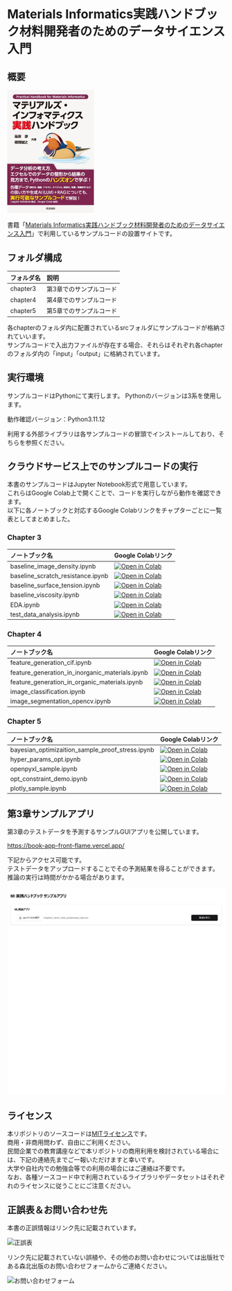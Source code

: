# Materials Informatics実践ハンドブック材料開発者のためのデータサイエンス入門
## 概要
[<img src="https://github.com/mipypf/practical-mi-guide/blob/develop/images/bookimage.jpg" width="200px">](https://www.amazon.co.jp/%E3%83%9E%E3%83%86%E3%83%AA%E3%82%A2%E3%83%AB%E3%82%BA%E3%83%BB%E3%82%A4%E3%83%B3%E3%83%95%E3%82%A9%E3%83%9E%E3%83%86%E3%82%A3%E3%82%AF%E3%82%B9-%E5%AE%9F%E8%B7%B5%E3%83%8F%E3%83%B3%E3%83%89%E3%83%96%E3%83%83%E3%82%AF-%E9%AB%98%E5%8E%9F%E6%B8%89/dp/4627858418/ref=sr_1_1?crid=3HI8BBFOHI43K&dib=eyJ2IjoiMSJ9.KX3me9JUYqxfaFoB1Z-bhmAkX-v4_8FElIvAtMHmIFsMPTMMF5GEPL3qFmS7iNSgcb5WIPL3WOpRaKui3c7_38LKiLvIknoNFF6IFCphqaYvNOE-geZED_EGPB2T7hVMKugyeyQ5H_-O9UCdHTKUuXugysFuCEcNGEp0SBhUJNfpXh4Oe5_xL2g_aNNvf9SaWiqobK56Rp5Ck_Pjwc-hGeNhMVniBN0Bu2vvJMgeq2VHvpTkf3VS_bW6a8QJLwcy3Es2X5qpSGG2LdY0eFDu7whP0OIC92akn7QCkVgpm7o.H1zk5ihbQbQGCO4GcaQOVU-tlrHzqGThn0Se7K348ZQ&dib_tag=se&keywords=%E3%83%9E%E3%83%86%E3%83%AA%E3%82%A2%E3%83%AB%E3%82%BA%E3%82%A4%E3%83%B3%E3%83%95%E3%82%A9%E3%83%9E%E3%83%86%E3%82%A3%E3%82%AF%E3%82%B9%E5%AE%9F%E8%B7%B5%E3%82%AC%E3%82%A4%E3%83%89&qid=1745415227&sprefix=%E3%83%9E%E3%83%86%E3%83%AA%E3%82%A2%E3%83%AB%E3%82%BA%E3%82%A4%E3%83%B3%E3%83%95%E3%82%A9%E3%83%9E%E3%83%86%E3%82%A3%E3%82%AF%E3%82%B9%2Caps%2C418&sr=8-1)

書籍「[Materials Informatics実践ハンドブック材料開発者のためのデータサイエンス入門](https://www.amazon.co.jp/%E3%83%9E%E3%83%86%E3%83%AA%E3%82%A2%E3%83%AB%E3%82%BA%E3%83%BB%E3%82%A4%E3%83%B3%E3%83%95%E3%82%A9%E3%83%9E%E3%83%86%E3%82%A3%E3%82%AF%E3%82%B9-%E5%AE%9F%E8%B7%B5%E3%83%8F%E3%83%B3%E3%83%89%E3%83%96%E3%83%83%E3%82%AF-%E9%AB%98%E5%8E%9F%E6%B8%89/dp/4627858418/ref=sr_1_1?crid=3HI8BBFOHI43K&dib=eyJ2IjoiMSJ9.KX3me9JUYqxfaFoB1Z-bhmAkX-v4_8FElIvAtMHmIFsMPTMMF5GEPL3qFmS7iNSgcb5WIPL3WOpRaKui3c7_38LKiLvIknoNFF6IFCphqaYvNOE-geZED_EGPB2T7hVMKugyeyQ5H_-O9UCdHTKUuXugysFuCEcNGEp0SBhUJNfpXh4Oe5_xL2g_aNNvf9SaWiqobK56Rp5Ck_Pjwc-hGeNhMVniBN0Bu2vvJMgeq2VHvpTkf3VS_bW6a8QJLwcy3Es2X5qpSGG2LdY0eFDu7whP0OIC92akn7QCkVgpm7o.H1zk5ihbQbQGCO4GcaQOVU-tlrHzqGThn0Se7K348ZQ&dib_tag=se&keywords=%E3%83%9E%E3%83%86%E3%83%AA%E3%82%A2%E3%83%AB%E3%82%BA%E3%82%A4%E3%83%B3%E3%83%95%E3%82%A9%E3%83%9E%E3%83%86%E3%82%A3%E3%82%AF%E3%82%B9%E5%AE%9F%E8%B7%B5%E3%82%AC%E3%82%A4%E3%83%89&qid=1745415227&sprefix=%E3%83%9E%E3%83%86%E3%83%AA%E3%82%A2%E3%83%AB%E3%82%BA%E3%82%A4%E3%83%B3%E3%83%95%E3%82%A9%E3%83%9E%E3%83%86%E3%82%A3%E3%82%AF%E3%82%B9%2Caps%2C418&sr=8-1)」で利用しているサンプルコードの設置サイトです。

## フォルダ構成

|フォルダ名 |説明|
|:-        |:-  |
|chapter3  |第3章でのサンプルコード    |
|chapter4  |第4章でのサンプルコード    |
|chapter5  |第5章でのサンプルコード    |

各chapterのフォルダ内に配置されているsrcフォルダにサンプルコードが格納されていいます。  
サンプルコードで入出力ファイルが存在する場合、それらはそれぞれ各chapterのフォルダ内の「input」「output」に格納されています。 

## 実行環境

サンプルコードはPythonにて実行します。
Pythonのバージョンは3系を使用します。

動作確認バージョン：Python3.11.12

利用する外部ライブラリは各サンプルコードの冒頭でインストールしており、そちらを参照ください。

## クラウドサービス上でのサンプルコードの実行
本書のサンプルコードはJupyter Notebook形式で用意しています。  
これらはGoogle Colab上で開くことで、コードを実行しながら動作を確認できます。  
以下に各ノートブックと対応するGoogle Colabリンクをチャプターごとに一覧表としてまとめました。

### Chapter 3
| ノートブック名 | Google Colabリンク |
|:-|:-|
| baseline_image_density.ipynb | [![Open in Colab](https://colab.research.google.com/assets/colab-badge.svg)](https://colab.research.google.com/github/mipypf/practical-mi-guide/blob/develop/chapter3/src/baseline_image_density.ipynb) |
| baseline_scratch_resistance.ipynb | [![Open in Colab](https://colab.research.google.com/assets/colab-badge.svg)](https://colab.research.google.com/github/mipypf/practical-mi-guide/blob/develop/chapter3/src/baseline_scratch_resistance.ipynb) |
| baseline_surface_tension.ipynb | [![Open in Colab](https://colab.research.google.com/assets/colab-badge.svg)](https://colab.research.google.com/github/mipypf/practical-mi-guide/blob/develop/chapter3/src/baseline_surface_tension.ipynb) |
| baseline_viscosity.ipynb | [![Open in Colab](https://colab.research.google.com/assets/colab-badge.svg)](https://colab.research.google.com/github/mipypf/practical-mi-guide/blob/develop/chapter3/src/baseline_viscosity.ipynb) |
| EDA.ipynb | [![Open in Colab](https://colab.research.google.com/assets/colab-badge.svg)](https://colab.research.google.com/github/mipypf/practical-mi-guide/blob/develop/chapter3/src/EDA.ipynb) |
| test_data_analysis.ipynb | [![Open in Colab](https://colab.research.google.com/assets/colab-badge.svg)](https://colab.research.google.com/github/mipypf/practical-mi-guide/blob/develop/chapter3/src/test_data_analysis.ipynb) |

### Chapter 4
| ノートブック名 | Google Colabリンク |
|:-|:-|
| feature_generation_cif.ipynb | [![Open in Colab](https://colab.research.google.com/assets/colab-badge.svg)](https://colab.research.google.com/github/mipypf/practical-mi-guide/blob/develop/chapter4/src/feature_generation_cif.ipynb) |
| feature_generation_in_inorganic_materials.ipynb | [![Open in Colab](https://colab.research.google.com/assets/colab-badge.svg)](https://colab.research.google.com/github/mipypf/practical-mi-guide/blob/develop/chapter4/src/feature_generation_in_inorganic_materials.ipynb) |
| feature_generation_in_organic_materials.ipynb | [![Open in Colab](https://colab.research.google.com/assets/colab-badge.svg)](https://colab.research.google.com/github/mipypf/practical-mi-guide/blob/develop/chapter4/src/feature_generation_in_organic_materials.ipynb) |
| image_classification.ipynb | [![Open in Colab](https://colab.research.google.com/assets/colab-badge.svg)](https://colab.research.google.com/github/mipypf/practical-mi-guide/blob/develop/chapter4/src/image_classification.ipynb) |
| image_segmentation_opencv.ipynb |[![Open in Colab](https://colab.research.google.com/assets/colab-badge.svg)](https://colab.research.google.com/github/mipypf/practical-mi-guide/blob/develop/chapter4/src/image_segmentation_opencv.ipynb) |

### Chapter 5
| ノートブック名 | Google Colabリンク |
|:-|:-|
| bayesian_optimizaition_sample_proof_stress.ipynb | [![Open in Colab](https://colab.research.google.com/assets/colab-badge.svg)](https://colab.research.google.com/github/mipypf/practical-mi-guide/blob/develop/chapter5/src/bayesian_optimizaition_sample_proof_stress.ipynb) |
| hyper_params_opt.ipynb |[![Open in Colab](https://colab.research.google.com/assets/colab-badge.svg)](https://colab.research.google.com/github/mipypf/practical-mi-guide/blob/develop/chapter5/src/hyper_params_opt.ipynb) |
| openpyxl_sample.ipynb | [![Open in Colab](https://colab.research.google.com/assets/colab-badge.svg)](https://colab.research.google.com/github/mipypf/practical-mi-guide/blob/develop/chapter5/src/openpyxl_sample.ipynb) |
| opt_constraint_demo.ipynb | [![Open in Colab](https://colab.research.google.com/assets/colab-badge.svg)](https://colab.research.google.com/github/mipypf/practical-mi-guide/blob/develop/chapter5/src/opt_constraint_demo.ipynb) |
| plotly_sample.ipynb | [![Open in Colab](https://colab.research.google.com/assets/colab-badge.svg)](https://colab.research.google.com/github/mipypf/practical-mi-guide/blob/develop/chapter5/src/plotly_sample.ipynb) |

## 第3章サンプルアプリ
第3章のテストデータを予測するサンプルGUIアプリを公開しています。  

https://book-app-front-flame.vercel.app/

下記からアクセス可能です。  
テストデータをアップロードすることでその予測結果を得ることができます。  
推論の実行は時間がかかる場合があります。

![demo](https://github.com/mipypf/practical-mi-guide/blob/develop/images/sampleapp.gif)

## ライセンス
本リポジトリのソースコードは[MITライセンス](http://www.opensource.org/licenses/MIT)です。  
商用・非商用問わず、自由にご利用ください。  
民間企業での教育講座などで本リポジトリの商用利用を検討されている場合には、下記の連絡先までご一報いただけますと幸いです。  
大学や自社内での勉強会等での利用の場合にはご連絡は不要です。  
なお、各種ソースコード中で利用されているライブラリやデータセットはそれぞれのライセンスに従うことにご注意ください。  

## 正誤表＆お問い合わせ先
本書の正誤情報はリンク先に記載されています。  

![正誤表](https://www.morikita.co.jp/books/mid/085841)  

リンク先に記載されていない誤植や、その他のお問い合わせについては出版社である森北出版のお問い合わせフォームからご連絡ください。  

![お問い合わせフォーム](https://www.morikita.co.jp/inquiry)  


